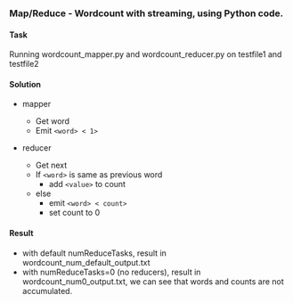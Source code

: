 ### Map/Reduce - Wordcount with streaming, using Python code.

#### Task
Running wordcount_mapper.py and wordcount_reducer.py on testfile1 and testfile2

#### Solution
- mapper
  - Get word
  - Emit `<word> < 1>`

- reducer
  - Get next <word><value>
  - If `<word>` is same as previous word
    - add `<value>` to count
  - else
    - emit `<word> < count>`
    - set count to 0

#### Result
- with default numReduceTasks, result in wordcount_num_default_output.txt
- with numReduceTasks=0 (no reducers), result in wordcount_num0_output.txt, we can see that words and counts are not accumulated.
